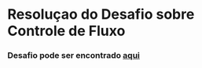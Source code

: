 # Resoluçao do Desafio sobre Controle de Fluxo
### Desafio pode ser encontrado [aqui](https://github.com/digitalinnovationone/trilha-java-basico/tree/main/desafios/controle-fluxo)
